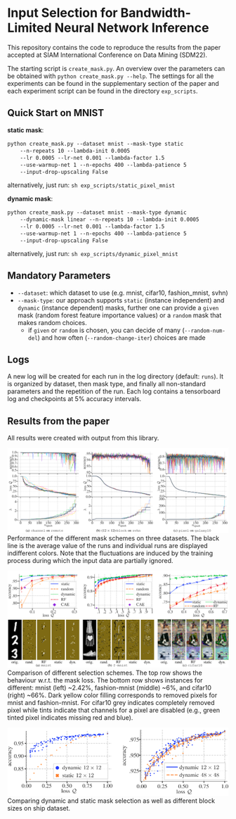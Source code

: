 # Input Selection for Bandwidth-Limited Neural Network Inference
This repository contains the code to reproduce the results from the paper accepted at SIAM International Conference on Data Mining (SDM22).

The starting script is ``create_mask.py``. 
An overview over the parameters can be obtained with ``python create_mask.py --help``.
The settings for all the experiments can be found in the supplementary section of the paper and each experiment script can be found in the directory ``exp_scripts``.


## Quick Start on MNIST

**static mask**:
```
python create_mask.py --dataset mnist --mask-type static
    --n-repeats 10 --lambda-init 0.0005
    --lr 0.0005 --lr-net 0.001 --lambda-factor 1.5
    --use-warmup-net 1 --n-epochs 400 --lambda-patience 5 
    --input-drop-upscaling False
```
alternatively, just run: ```sh exp_scripts/static_pixel_mnist```

**dynamic mask**:
```
python create_mask.py --dataset mnist --mask-type dynamic
    --dynamic-mask linear --n-repeats 10 --lambda-init 0.0005
    --lr 0.0005 --lr-net 0.001 --lambda-factor 1.5
    --use-warmup-net 1 --n-epochs 400 --lambda-patience 5 
    --input-drop-upscaling False
```
alternatively, just run: ```sh exp_scripts/dynamic_pixel_mnist```

## Mandatory Parameters
- ```--dataset```: which dataset to use (e.g. mnist, cifar10, fashion_mnist, svhn)
- ```--mask-type```: our approach supports ``static`` (instance independent) and ``dynamic`` (instance dependent) masks,
 further one can provide a ``given`` mask (random forest feature importance values) or
 a ``random`` mask that makes random choices.
    - if ``given`` or ``random`` is chosen, you can decide of many (``--random-num-del``) and 
    how often (``--random-change-iter``) choices are made
    
## Logs
A new log will be created for each run in the log directory (default: ``runs``).
It is organized by dataset, then mask type, and finally all non-standard parameters and the repetition of the run.
Each log contains a tensorboard log and checkpoints at 5% accuracy intervals.

## Results from the paper 
All results were created with output from this library.

![static mask results](images/static-mask-results.png)
Performance of the different mask schemes on three datasets. The black line is the average value of the runs and individual runs are displayed indifferent colors. Note that the fluctuations are induced by the training process during which the input data are partially ignored.


![img.png](images/comparison.png)
Comparison of different selection schemes.
The top row shows the behaviour w.r.t. the mask loss. The bottom row shows instances for different: mnist (left) ~2.42%, fashion-mnist (middle) ~6%, and cifar10 (right) ~66%.
Dark yellow color filling corresponds to removed pixels for mnist and fashion-mnist.
For cifar10 grey indicates completely removed pixel while tints indicate that channels for a pixel are disabled (e.g., green tinted pixel indicates missing red and blue).

![img.png](images/dynamic-mask-results.png)
Comparing dynamic and static mask selection as well as different block sizes on ship dataset.
